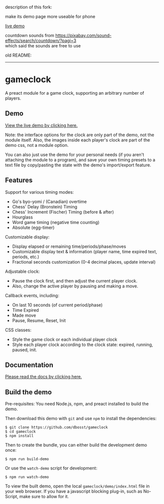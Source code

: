 description of this fork:

make its demo page more useable for phone

[live demo](https://zhaouv.github.io/gameclock/demo/index.html)

countdown sounds from <https://pixabay.com/sound-effects/search/countdown/?pagi=3>  
which said the sounds are free to use

old README:

- - -

# gameclock

A preact module for a game clock, supporting an arbitrary number of players.

## Demo

[View the live demo by clicking here.](https://dbosst.github.io/gameclock-demo/demo/index.html)

Note: the interface options for the clock are only part of the demo, not the module itself. Also, the images inside each player's clock are part of the demo css, not a module option.

You can also just use the demo for your personal needs (if you aren't attaching the module to a program), and save your own timing presets to a text file by copy/pasting the state with the demo's import/export feature.

## Features

Support for various timing modes:
* Go's byo-yomi / (Canadian) overtime
* Chess' Delay (Bronstein) Timing
* Chess' Increment (Fischer) Timing (before & after)
* Hourglass
* Word game timing (negative time counting)
* Absolute (egg-timer)

Customizable display:
* Display elapsed or remaining time/periods/phase/moves
* Customizable display text & information (player name, time expired text, periods, etc.)
* Fractional seconds customization (0-4 decimal places, update interval)

Adjustable clock:
* Pause the clock first, and then adjust the current player clock.
* Also, change the active player by pausing and making a move.

Callback events, including:
* On last 10 seconds (of current period/phase)
* Time Expired
* Made move
* Pause, Resume, Reset, Init

CSS classes:
* Style the game clock or each individual player clock
* Style each player clock according to the clock state: expired, running, paused, init.

## Documentation
[Please read the docs by clicking here.](docs/README.md)

## Build the demo
Pre-requisites: You need Node.js, npm, and preact installed to build the demo.

Then download this demo with `git` and use `npm` to install the dependencies:

~~~
$ git clone https://github.com/dbosst/gameclock
$ cd gameclock
$ npm install
~~~

Then to create the bundle, you can either build the development demo once:

~~~
$ npm run build-demo
~~~

Or use the `watch-demo` script for development:

~~~
$ npm run watch-demo
~~~

To view the built demo, open the local `gameclock/demo/index.html` file in your web browser.  If you have a javascript blocking plug-in, such as No-Script, make sure to allow for it.
